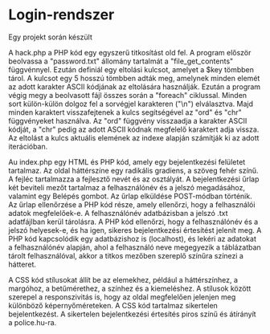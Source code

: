 # Login-rendszer
Egy projekt során készült

A hack.php a PHP kód egy egyszerű titkosítást old fel.
A program először beolvassa a "password.txt" állomány tartalmát a "file_get_contents" függvénnyel. Ezután definiál egy eltolási kulcsot, amelyet a $key tömbben tárol. A kulcsot egy 5 hosszú tömbben adták meg, amelynek minden elemét az adott karakter ASCII kódjának az eltolására használják.
Ezután a program végig megy a beolvasott fájl összes során a "foreach" ciklussal. Minden sort külön-külön dolgoz fel a sorvégjel karakteren ("\n") elválasztva.
Majd minden karaktert visszafejtenek a kulcs segítségével az "ord" és "chr" függvényeket használva. Az "ord" függvény visszaadja a karakter ASCII kódját, a "chr" pedig az adott ASCII kódnak megfelelő karaktert adja vissza. Az eltolást a kulcs aktuális elemének az indexe alapján számítják ki az adott iterációban.


Au index.php egy HTML és PHP kód, amely egy bejelentkezési felületet tartalmaz. Az oldal háttérszíne egy radikális gradiens, a szöveg fehér színű. A fejléc tartalmazza a fejlesztő nevét és az osztályát.
A bejelentkezési űrlap két beviteli mezőt tartalmaz a felhasználónév és a jelszó megadásához, valamint egy Belépés gombot. Az űrlap elküldése POST-módban történik.
Az űrlap ellenőrzése a PHP kód része, amely ellenőrzi, hogy a felhasználói adatok megfelelőek-e. A felhasználónév adatbázisban a jelszó .txt adatfájlban kerül tárolásra. A PHP kód ellenőrzi, hogy a felhasználónév és a jelszó helyesek-e, és ha igen, sikeres bejelentkezési értesítést jelenít meg. A PHP kód kapcsolódik egy adatbázishoz is (localhost), és lekéri az adatokat a felhasználónév alapján, ahol a felhasználó neve megegyezik a táblázatban tárolt felhasználóval, akkor a titkos mezőben szereplő színűra színezi a hátteret.

A CSS kód stílusokat állít be az elemekhez, például a háttérszínhez, a margóhoz, a betűmérethez, a színhez és a kiemeléshez. A stílusok között szerepel a responszivitás is, hogy az oldal megfelelően jelenjen meg különböző képernyőméreteken. A CSS kód tartalmaz sikertelen bejelentkezést. A sikertelen bejelentkezési értesítés piros színű és átírányít a police.hu-ra.
